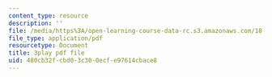 ```yaml
---
content_type: resource
description: ''
file: /media/https%3A/open-learning-course-data-rc.s3.amazonaws.com/18-02sc-multivariable-calculus-fall-2010/480cb32fcbd03c300ecfe97614cbace8_IYlzo-bxrqs.pdf
file_type: application/pdf
resourcetype: Document
title: 3play pdf file
uid: 480cb32f-cbd0-3c30-0ecf-e97614cbace8
---
```

